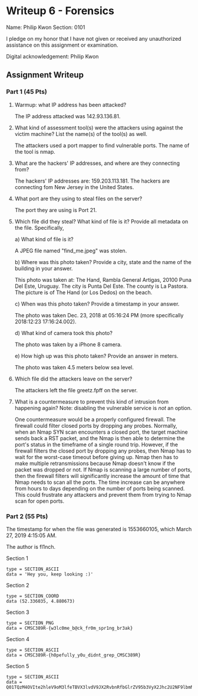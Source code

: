 # Writeup 6 - Forensics

Name: Philip Kwon
Section: 0101

I pledge on my honor that I have not given or received any unauthorized assistance on this assignment or examination.

Digital acknowledgement: Philip Kwon

## Assignment Writeup

### Part 1 (45 Pts)

1. Warmup: what IP address has been attacked?

	The IP address attacked was 142.93.136.81.

2. What kind of assessment tool(s) were the attackers using against the victim machine? List the name(s) of the tool(s) as well.

	The attackers used a port mapper to find vulnerable ports. The name of the tool is nmap.

3. What are the hackers' IP addresses, and where are they connecting from?

	The hackers' IP addresses are: 159.203.113.181. The hackers are connecting fom New Jersey in the United States.

4. What port are they using to steal files on the server?

	The port they are using is Port 21.

5. Which file did they steal? What kind of file is it? Provide all metadata on the file. Specifically,

    a) What kind of file is it?

	A JPEG file named "find_me.jpeg" was stolen.

    b) Where was this photo taken? Provide a city, state and the name of the building in your answer.

	This photo was taken at: The Hand, Rambla General Artigas, 20100 Puna Del Este, Uruguay. The city is Punta Del Este. The county is La Pastora. The picture is of The Hand (or Los Dedos) on the beach.

    c) When was this photo taken? Provide a timestamp in your answer.

	The photo was taken Dec. 23, 2018 at 05:16:24 PM (more specifically 2018:12:23 17:16:24.002).

    d) What kind of camera took this photo?

	The photo was taken by a iPhone 8 camera.

    e) How high up was this photo taken? Provide an answer in meters.

	The photo was taken 4.5 meters below sea level.

6. Which file did the attackers leave on the server?

	The attackers left the file greetz.fpff on the server.

7. What is a countermeasure to prevent this kind of intrusion from happening again? Note: disabling the vulnerable service is *not* an option.

	One countermeasure would be a properly configured firewall. The firewall could filter closed ports by dropping any probes. Normally, when an Nmap SYN scan encounters a closed port, the target machine sends back a RST packet, and the Nmap is then able to determine the port's status in the timeframe of a single round trip. However, if the firewall filters the closed port by dropping any probes, then Nmap has to wait for the worst-case timeout before giving up. Nmap then has to make multiple retransmissions because Nmap doesn't know if the packet was dropped or not. If Nmap is scanning a large number of ports, then the firewall filters will significantly increase the amount of time that Nmap needs to scan all the ports. The time increase can be anywhere from hours to days depending on the number of ports being scanned. This could frustrate any attackers and prevent them from trying to Nmap scan for open ports.

### Part 2 (55 Pts)

The timestamp for when the file was generated is 1553660105, which March 27, 2019 4:15:05 AM.

The author is fl1nch.

Section 1

	type = SECTION_ASCII
	data = 'Hey you, keep looking :)'

Section 2

	type = SECTION_COORD
	data (52.336035, 4.880673)

Section 3

	type = SECTION_PNG
	data = CMSC389R-{w3lc0me_b@ck_fr0m_spr1ng_br3ak}

Section 4

	type = SECTION_ASCII
	data = CMSC389R-{h0pefully_y0u_didnt_grep_CMSC389R}

Section 5

	type = SECTION_ASCII
	data = Q01TQzM4OVIte2hleV9oM3lfeTBVX3lvdV9JX2RvbnRfbGlrZV95b3VyX2Jhc2U2NF9lbmNvZGluZ30=
